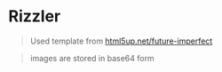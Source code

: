 
# Rizzler



> Used template from [html5up.net/future-imperfect](https://html5up.net/future-imperfect)

> images are stored in base64 form
